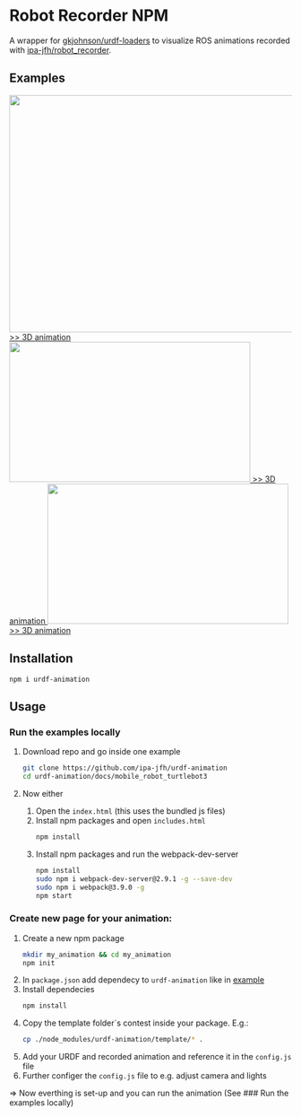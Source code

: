 Robot Recorder NPM
=========
A wrapper for [gkjohnson/urdf-loaders](https://github.com/gkjohnson/urdf-loaders) to visualize ROS animations recorded with [ipa-jfh/robot_recorder](https://github.com/ipa-jfh/robot_recorder).

## Examples

<a href="https://ipa-jfh.github.io/urdf-animation/manipulator_ur5/">
    <img src="https://user-images.githubusercontent.com/17281534/46695927-2b6eeb80-cc11-11e8-8d91-d1ac6bec8810.gif" width="535" height="423">
    >> 3D animation
</a>

<a href="https://ipa-jfh.github.io/urdf-animation/application_scan_and_plan/">
    <img src="https://user-images.githubusercontent.com/17281534/46005937-aafba700-c0b6-11e8-9d8f-0148392488f1.gif" width="430" height="250">
    >> 3D animation
</a>

<a href="https://ipa-jfh.github.io/urdf-animation/mobile_robot_turtlebot3/">
    <img src="https://user-images.githubusercontent.com/17281534/46012246-e30be580-c0c8-11e8-953b-244bf7070d7b.gif" width="430" height="250">
    >> 3D animation
</a>


## Installation

  `npm i urdf-animation`

## Usage

### Run the examples locally

1. Download repo and go inside one example
    ```bash
    git clone https://github.com/ipa-jfh/urdf-animation
    cd urdf-animation/docs/mobile_robot_turtlebot3
    ```

1. Now either
    1. Open the `index.html` (this uses the bundled js files)
    1. Install npm packages and open `includes.html`
        ```bash
        npm install
        ```
    1. Install npm packages and run the webpack-dev-server 
        ```bash
        npm install
        sudo npm i webpack-dev-server@2.9.1 -g --save-dev
        sudo npm i webpack@3.9.0 -g
        npm start  
        ```

### Create new page for your animation:
1. Create a new npm package
    ```bash
    mkdir my_animation && cd my_animation
    npm init 
    ```
1. In `package.json` add dependecy to `urdf-animation` like in [example](https://github.com/ipa-jfh/urdf-animation/blob/master/docs/mobile_robot_turtlebot3/package.json)
1. Install dependecies
    ```bash
    npm install
    ```
1. Copy the template folder`s contest inside your package. E.g.:
    ```bash
    cp ./node_modules/urdf-animation/template/* .
    ```
1. Add your URDF and recorded animation and reference it in the `config.js` file
1. Further configer the `config.js` file to e.g. adjust camera and lights

=> Now everthing is set-up and you can run the animation (See ### Run the examples locally) 
